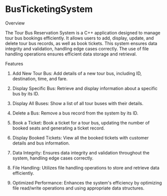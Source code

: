 # BusTicketingSystem
Overview

The Tour Bus Reservation System is a C++ application designed to manage tour bus bookings efficiently. It allows users to add, display, update, and delete tour bus records, as well as book tickets. This system ensures data integrity and validation, handling edge cases correctly. The use of file handling operations ensures efficient data storage and retrieval.

Features
1. Add New Tour Bus: Add details of a new tour bus, including ID, destination, time, and fare.

2. Display Specific Bus: Retrieve and display information about a specific bus by its ID.

3. Display All Buses: Show a list of all tour buses with their details.

4. Delete a Bus: Remove a bus record from the system by its ID.
  
5. Book a Ticket: Book a ticket for a tour bus, updating the number of booked seats and generating a ticket record.
 
6. Display Booked Tickets: View all the booked tickets with customer details and bus information.
 
7. Data Integrity: Ensures data integrity and validation throughout the system, handling edge cases correctly.
 
8. File Handling: Utilizes file handling operations to store and retrieve data efficiently.
  
9. Optimized Performance: Enhances the system's efficiency by optimizing file read/write operations and using appropriate data structures.
